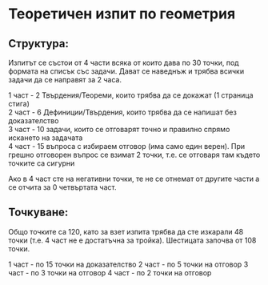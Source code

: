 # Теоретичен изпит по геометрия

## Структура:

Изпитът се състои от 4 части всяка от които дава по 30 точки, под формата на списък със задачи. Дават се наведнъж и трябва всички задачи да се направят за 2 часа.

1 част - 2 Твърдения/Теореми, които трябва да се докажат (1 страница стига) \
2 част - 6 Дефиниции/Твърдения, които трябва да се напишат без доказателство \
3 част - 10 задачи, които се отговарят точно и правилно спрямо искането на задачата \
4 част - 15 въпроса с избираем отговор (има само един верен). При грешно отговорен въпрос се взимат 2 точки, т.е. се отговаря там където точките са сигурни

Ако в 4 част сте на негативни точки, те не се отнемат от другите части а се отчита за 0 четвъртата част.

## Точкуване:

Общо точките са 120, като за взет изпита трябва да сте изкарали 48 точки (т.е. 4 част не е достатъчна за тройка). Шестицата започва от 108 точки.

1 част - по 15 точки на доказателство
2 част - по 5 точки на отговор
3 част - по 3 точки на отговор
4 част - по 2 точки на отговор
